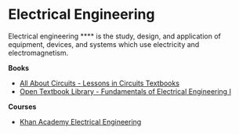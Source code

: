 # Electrical Engineering

Electrical engineering **** is the study, design, and application of equipment, devices, and systems which use electricity and electromagnetism.&#x20;

**Books**

* [All About Circuits - Lessons in Circuits Textbooks](https://www.allaboutcircuits.com/textbook/)
* [Open Textbook Library - Fundamentals of Electrical Engineering I](https://open.umn.edu/opentextbooks/textbooks/337)

**Courses**

* [Khan Academy Electrical Engineering](https://www.khanacademy.org/science/electrical-engineering)
